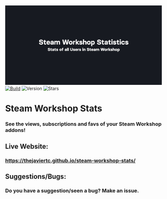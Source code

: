 ![Steam Workshop Stats](https://raw.githubusercontent.com/thejaviertc/portfolio-javiertc/main/public/img/steam-workshop-stats.jpg)
[![Build](https://github.com/thejaviertc/steam-workshop-stats/actions/workflows/ghpages.yml/badge.svg)](https://github.com/thejaviertc/steam-workshop-stats/actions/workflows/ghpages.yml)
![Version](https://img.shields.io/github/v/release/thejaviertc/steam-workshop-stats)
![Stars](https://img.shields.io/github/stars/thejaviertc/steam-workshop-stats)

# **Steam Workshop Stats**

### **See the views, subscriptions and favs of your Steam Workshop addons!**

## **Live Website:**

### **https://thejaviertc.github.io/steam-workshop-stats/**

## **Suggestions/Bugs:**

### **Do you have a suggestion/seen a bug? Make an issue.**
